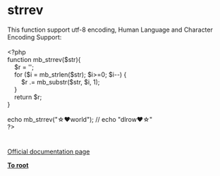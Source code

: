 # strrev




<div class="phpcode"><span class="html">
This function support utf-8 encoding, Human Language and Character Encoding Support:<br><br><span class="default">&lt;?php<br></span><span class="keyword">function </span><span class="default">mb_strrev</span><span class="keyword">(</span><span class="default">$str</span><span class="keyword">){<br>&#xA0; &#xA0; </span><span class="default">$r </span><span class="keyword">= </span><span class="string">&apos;&apos;</span><span class="keyword">;<br>&#xA0; &#xA0; for (</span><span class="default">$i </span><span class="keyword">= </span><span class="default">mb_strlen</span><span class="keyword">(</span><span class="default">$str</span><span class="keyword">); </span><span class="default">$i</span><span class="keyword">&gt;=</span><span class="default">0</span><span class="keyword">; </span><span class="default">$i</span><span class="keyword">--) {<br>&#xA0; &#xA0; &#xA0; &#xA0; </span><span class="default">$r </span><span class="keyword">.= </span><span class="default">mb_substr</span><span class="keyword">(</span><span class="default">$str</span><span class="keyword">, </span><span class="default">$i</span><span class="keyword">, </span><span class="default">1</span><span class="keyword">);<br>&#xA0; &#xA0; }<br>&#xA0; &#xA0; return </span><span class="default">$r</span><span class="keyword">;<br>}<br><br>echo </span><span class="default">mb_strrev</span><span class="keyword">(</span><span class="string">&quot;&#x2606;&#x2764;world&quot;</span><span class="keyword">); </span><span class="comment">// echo &quot;dlrow&#x2764;&#x2606;&quot;<br></span><span class="default">?&gt;</span>
</span>
</div>
  

#

[Official documentation page](https://www.php.net/manual/en/function.strrev.php)

**[To root](/README.md)**